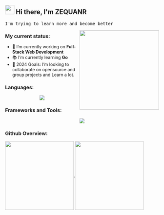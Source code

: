 <img src="https://raw.githubusercontent.com/MartinHeinz/MartinHeinz/master/wave.gif" width="30px"> Hi there, I'm ZEQUANR 
---

<pre>
I'm trying to learn more and become better
</pre>

<img src="https://pa1.narvii.com/6580/8098c6e9207376889eeb0532d9f5a0723c4d73f5_hq.gif" width="260" align="right" alt="">

### My current status:

- 🔭 I’m currently working on <strong>Full-Stack Web Development</strong>
- 📚 I’m currently learning <strong>Go</strong>
- 🥅 2024 Goals: I’m looking to collaborate on opensource and group projects and Learn a lot.

### Languages:

<p align="center">
  <a href="https://skillicons.dev">
    <img src="https://skillicons.dev/icons?i=js,html,css,c,go,mongodb,mysql" />
  </a>
</p>

### Frameworks and Tools:

<p align="center">
  <a href="https://skillicons.dev">
    <img src="https://skillicons.dev/icons?i=react,vue,tailwind,nginx" />
  </a>
</p>

### Github Overview:

<a href="https://github.com/anuraghazra/github-readme-stats">
  <img height=225 align="center" src="https://github-readme-stats.vercel.app/api?username=ZEQUANR&count_private=true&theme=react&rank_icon=github" />
</a>
<a href="https://github.com/anuraghazra/convoychat">
  <img height=225 align="center"  src="https://github-readme-stats.vercel.app/api/top-langs/?username=ZEQUANR&theme=vue-dark" />
</a>

<!--
**ZEQUANR/ZEQUANR** is a ✨ _special_ ✨ repository because its `README.md` (this file) appears on your GitHub profile.

Here are some ideas to get you started:

- 🔭 I’m currently working on ...
- 🌱 I’m currently learning ...
- 👯 I’m looking to collaborate on ...
- 🤔 I’m looking for help with ...
- 💬 Ask me about ...
- 📫 How to reach me: ...
- 😄 Pronouns: ...
- ⚡ Fun fact: ...
-->
